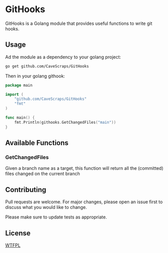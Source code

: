 # GitHooks

GitHooks is a Golang module that provides useful functions to write git hooks.

## Usage

Ad the module as a dependency to your golang project:
```bash
go get github.com/CaveScraps/GitHooks
```

Then in your golang githook:
```go
package main

import (
	"github.com/CaveScraps/GitHooks"
	"fmt"
)

func main() {
	fmt.Println(githooks.GetChangedFiles("main"))
}
```

## Available Functions
### GetChangedFiles
Given a branch name as a target, this function will return all the (committed) files changed on the current branch

## Contributing

Pull requests are welcome. For major changes, please open an issue first
to discuss what you would like to change.

Please make sure to update tests as appropriate.

## License

[WTFPL](https://choosealicense.com/licenses/wtfpl/)
